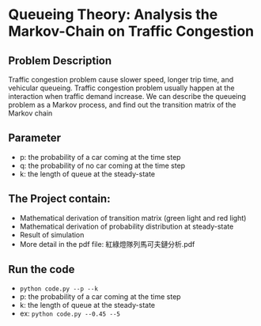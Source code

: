 # Queueing Theory: Analysis the Markov-Chain on Traffic Congestion

## Problem Description
Traffic congestion problem cause slower speed, longer trip time, and vehicular queueing. Traffic congestion problem usually happen at the interaction when traffic demand increase. We can describe the queueing problem as a Markov process, and find out the transition matrix of the Markov chain 

## Parameter
* p: the probability of a car coming at the time step
* q: the probability of no car coming at the time step 
* k: the length of queue at the steady-state 

## The Project contain:
* Mathematical derivation of transition matrix (green light and red light)
* Mathematical derivation of probability distribution at steady-state
* Result of simulation
* More detail in the pdf file: 紅綠燈隊列馬可夫鏈分析.pdf

## Run the code
* `python code.py --p --k`
* p: the probability of a car coming at the time step
* k: the length of queue at the steady-state 
* ex: `python code.py --0.45 --5`
